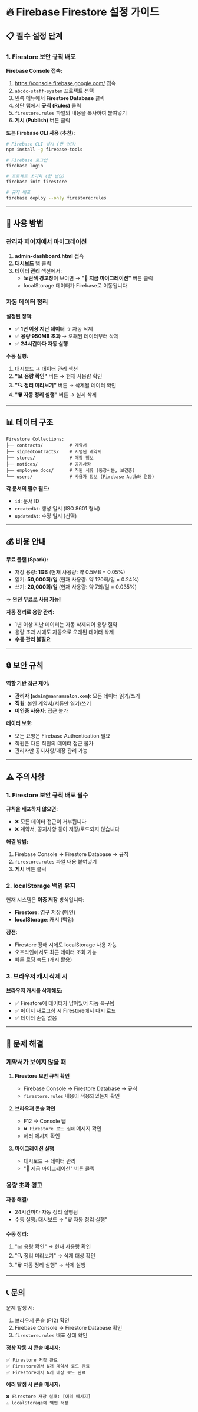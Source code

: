 # 🔥 Firebase Firestore 설정 가이드

## 📋 필수 설정 단계

### 1. Firestore 보안 규칙 배포

**Firebase Console 접속:**
1. https://console.firebase.google.com/ 접속
2. `abcdc-staff-system` 프로젝트 선택
3. 왼쪽 메뉴에서 **Firestore Database** 클릭
4. 상단 탭에서 **규칙 (Rules)** 클릭
5. `firestore.rules` 파일의 내용을 복사하여 붙여넣기
6. **게시 (Publish)** 버튼 클릭

**또는 Firebase CLI 사용 (추천):**
```bash
# Firebase CLI 설치 (한 번만)
npm install -g firebase-tools

# Firebase 로그인
firebase login

# 프로젝트 초기화 (한 번만)
firebase init firestore

# 규칙 배포
firebase deploy --only firestore:rules
```

---

## 🚀 사용 방법

### 관리자 페이지에서 마이그레이션

1. **admin-dashboard.html** 접속
2. **대시보드** 탭 클릭
3. **데이터 관리** 섹션에서:
   - **노란색 경고창**이 보이면 → **"🔄 지금 마이그레이션"** 버튼 클릭
   - localStorage 데이터가 Firebase로 이동됩니다

### 자동 데이터 정리

**설정된 정책:**
- ✅ **1년 이상 지난 데이터** → 자동 삭제
- ✅ **용량 950MB 초과** → 오래된 데이터부터 삭제
- ✅ **24시간마다 자동 실행**

**수동 실행:**
1. 대시보드 → 데이터 관리 섹션
2. **"📊 용량 확인"** 버튼 → 현재 사용량 확인
3. **"🔍 정리 미리보기"** 버튼 → 삭제될 데이터 확인
4. **"🗑️ 자동 정리 실행"** 버튼 → 실제 삭제

---

## 📊 데이터 구조

```
Firestore Collections:
├── contracts/          # 계약서
├── signedContracts/    # 서명된 계약서
├── stores/             # 매장 정보
├── notices/            # 공지사항
├── employee_docs/      # 직원 서류 (통장사본, 보건증)
└── users/              # 사용자 정보 (Firebase Auth와 연동)
```

**각 문서의 필수 필드:**
- `id`: 문서 ID
- `createdAt`: 생성 일시 (ISO 8601 형식)
- `updatedAt`: 수정 일시 (선택)

---

## 💰 비용 안내

**무료 플랜 (Spark):**
- 저장 용량: **1GB** (현재 사용량: 약 0.5MB = 0.05%)
- 읽기: **50,000회/일** (현재 사용량: 약 120회/일 = 0.24%)
- 쓰기: **20,000회/일** (현재 사용량: 약 7회/일 = 0.035%)

→ **완전 무료로 사용 가능!**

**자동 정리로 용량 관리:**
- 1년 이상 지난 데이터는 자동 삭제되어 용량 절약
- 용량 초과 시에도 자동으로 오래된 데이터 삭제
- **수동 관리 불필요**

---

## 🔒 보안 규칙

**역할 기반 접근 제어:**
- **관리자 (`admin@mannamsalon.com`)**: 모든 데이터 읽기/쓰기
- **직원**: 본인 계약서/서류만 읽기/쓰기
- **미인증 사용자**: 접근 불가

**데이터 보호:**
- 모든 요청은 Firebase Authentication 필요
- 직원은 다른 직원의 데이터 접근 불가
- 관리자만 공지사항/매장 관리 가능

---

## ⚠️ 주의사항

### 1. Firestore 보안 규칙 배포 필수

**규칙을 배포하지 않으면:**
- ❌ 모든 데이터 접근이 거부됩니다
- ❌ 계약서, 공지사항 등이 저장/로드되지 않습니다

**해결 방법:**
1. Firebase Console → Firestore Database → 규칙
2. `firestore.rules` 파일 내용 붙여넣기
3. **게시** 버튼 클릭

### 2. localStorage 백업 유지

현재 시스템은 **이중 저장** 방식입니다:
- **Firestore**: 영구 저장 (메인)
- **localStorage**: 캐시 (백업)

**장점:**
- Firestore 장애 시에도 localStorage 사용 가능
- 오프라인에서도 최근 데이터 조회 가능
- 빠른 로딩 속도 (캐시 활용)

### 3. 브라우저 캐시 삭제 시

**브라우저 캐시를 삭제해도:**
- ✅ Firestore에 데이터가 남아있어 자동 복구됨
- ✅ 페이지 새로고침 시 Firestore에서 다시 로드
- ✅ 데이터 손실 없음

---

## 🔧 문제 해결

### 계약서가 보이지 않을 때

1. **Firestore 보안 규칙 확인**
   - Firebase Console → Firestore Database → 규칙
   - `firestore.rules` 내용이 적용되었는지 확인

2. **브라우저 콘솔 확인**
   - F12 → Console 탭
   - `❌ Firestore 로드 실패` 메시지 확인
   - 에러 메시지 확인

3. **마이그레이션 실행**
   - 대시보드 → 데이터 관리
   - "🔄 지금 마이그레이션" 버튼 클릭

### 용량 초과 경고

**자동 해결:**
- 24시간마다 자동 정리 실행됨
- 수동 실행: 대시보드 → "🗑️ 자동 정리 실행"

**수동 정리:**
1. "📊 용량 확인" → 현재 사용량 확인
2. "🔍 정리 미리보기" → 삭제 대상 확인
3. "🗑️ 자동 정리 실행" → 삭제 실행

---

## 📞 문의

문제 발생 시:
1. 브라우저 콘솔 (F12) 확인
2. Firebase Console → Firestore Database 확인
3. `firestore.rules` 배포 상태 확인

**정상 작동 시 콘솔 메시지:**
```
✅ Firestore 저장 완료
✅ Firestore에서 N개 계약서 로드 완료
✅ Firestore에서 N개 매장 로드 완료
```

**에러 발생 시 콘솔 메시지:**
```
❌ Firestore 저장 실패: [에러 메시지]
⚠️ localStorage에 백업 저장
```
